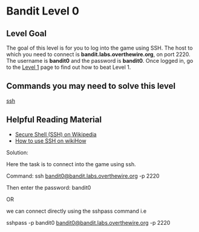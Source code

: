 # Bandit Level 0

## Level Goal

The goal of this level is for you to log into the game using SSH. The host to which you need to connect is **bandit.labs.overthewire.org**, on port 2220. The username is **bandit0** and the password is **bandit0**. Once logged in, go to the [Level 1](https://overthewire.org/wargames/bandit/bandit1.html) page to find out how to beat Level 1.

## Commands you may need to solve this level

[ssh](https://man7.org/linux/man-pages/man1/ssh.1.html)

## Helpful Reading Material

- [Secure Shell (SSH) on Wikipedia](https://en.wikipedia.org/wiki/Secure_Shell)
- [How to use SSH on wikiHow](https://www.wikihow.com/Use-SSH)

Solution:

Here the task is to connect into the game using ssh. 

Command: ssh [bandit0@bandit.labs.overthewire.org](mailto:bandit0@bandit.labs.overthewire.org) -p 2220

Then enter the password: bandit0

OR 

we can connect directly using the sshpass command i.e

sshpass -p bandit0 [bandit0@bandit.labs.overthewire.org](mailto:bandit0@bandit.labs.overthewire.org) -p 2220